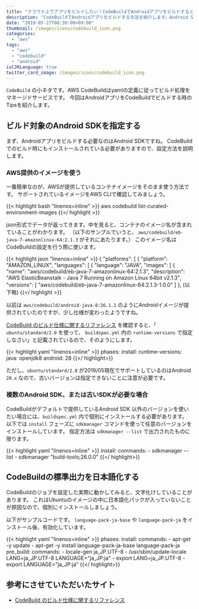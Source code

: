 ```yaml
---
title: "クラウド上でアプリをビルドしたい！CodeBuildでAndroidアプリをビルドするときのTips"
description: "CodeBuildでAndroidアプリをビルドする方法を紹介します。Android SDKが複数必要な場合にも対応しています。CodeBuildの標準出力を日本語化する場合の説明もあります"
date: "2019-05-27T08:30:00+09:00"
thumbnail: /images/icons/codebuild_icon.png
categories:
  - "aws"
tags:
  - "aws"
  - "codebuild"
  - "android"
isCJKLanguage: true
twitter_card_image: /images/icons/codebuild_icon.png
---
```


`CodeBuild` の小ネタです。AWS CodeBuildはyamlの定義に従ってビルド処理をマネージドサービスです。
今回はAndroidアプリをCodeBuildでビルドする時のTipsを紹介します。

<!--adsense-->

## ビルド対象のAndroid SDKを指定する

まず、Androidアプリをビルドする必要なのはAndroid SDKですね。
CodeBuildでのビルド時にもインストールされている必要がありますので、設定方法を説明します。

### AWS提供のイメージを使う

一番簡単なのが、AWSが提供しているコンテナイメージをそのまま使う方法です。
サポートされているイメージをAWS CLIで確認してみましょう。

{{< highlight bash "linenos=inline" >}}
aws codebuild list-curated-environment-images
{{</ highlight >}}

json形式でデータが返ってきます。中を見ると、コンテナのイメージ名が含まれていることがわかります。
（以下のサンプルでいうと、 `aws/codebuild/eb-java-7-amazonlinux-64:2.1.3` がそれにあたります。）
このイメージ名はCodeBuildの設定を行う際に使います。

{{< highlight json "linenos=inline" >}}
{
    "platforms": [
        {
            "platform": "AMAZON_LINUX",
            "languages": [
                {
                    "language": "JAVA",
                    "images": [
                        {
                            "name": "aws/codebuild/eb-java-7-amazonlinux-64:2.1.3",
                            "description": "AWS ElasticBeanstalk - Java 7 Running on Amazon Linux 64bit v2.1.3",
                            "versions": [
                                "aws/codebuild/eb-java-7-amazonlinux-64:2.1.3-1.0.0"
                            ]
                        },
(以下略)
{{</ highlight >}}


以前は `aws/codebuild/android-java-8:26.1.1`  のようにAndroidイメージが提供されていたのですが、少し仕様が変わったようですね。

[CodeBuild のビルド仕様に関するリファレンス](https://docs.aws.amazon.com/ja_jp/codebuild/latest/userguide/build-spec-ref.html#runtime-versions-buildspec-file) を確認すると、「 `ubuntu/standard/2.0` を使って、 `buildspec.yml` 内の `runtime-versions` で指定しなさい」と記載されているので、そのようにします。

{{< highlight yaml "linenos=inline" >}}
phases:
  install:
    runtime-versions:
      java: openjdk8
      android: 28
{{</ highlight>}}

ただし、`ubuntu/standard/2.0` が2019/05現在でサポートしているのはAndroid `28.x` なので、古いバージョンは指定できないことに注意が必要です。

### 複数のAndroid SDK、または古いSDKが必要な場合

CodeBuildがデフォルトで提供しているAndroid SDK 以外のバージョンを使いたい場合には、`buildspec.yml` 内で個別にインストールする必要があります。
以下では `install` フェーズに `sdkmanager` コマンドを使って任意のバージョンをインストールしています。
指定方法は `sdkmanager --list` で出力されたものに限ります。

{{< highlight yaml "linenos=inline" >}}
  install:
    commands:
      - sdkmanager --list
      - sdkmanager "build-tools;26.0.0"
{{</ highlight>}}

<!--adsense-->

## CodeBuildの標準出力を日本語化する

CodeBuildのジョブを設定した実際に動かしてみると、文字化けしていることがあります。
これはUbuntuのイメージの中に日本語化パックが入っていないことが原因なので、個別にインストールしましょう。

以下がサンプルコードです。 `language-pack-ja-base` や `language-pack-ja` をインストール後、有効化しています。

{{< highlight yaml "linenos=inline" >}}
phases:
  install:
    commands:
      - apt-get -y update
      - apt-get -y install language-pack-ja-base language-pack-ja
  pre_build:
    commands:
      - locale-gen ja_JP.UTF-8
      - /usr/sbin/update-locale LANG=ja_JP.UTF-8 LANGUAGE="ja_JP:ja"
      - export LANG=ja_JP.UTF-8
      - export LANGUAGE=”ja_JP:ja”
{{</ highlight>}}

## 参考にさせていただいたサイト

* [CodeBuild のビルド仕様に関するリファレンス](https://docs.aws.amazon.com/ja_jp/codebuild/latest/userguide/build-spec-ref.html#runtime-versions-buildspec-file)